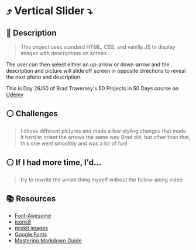 # :arrow_heading_up:  Vertical Slider  :arrow_heading_down:
 


## :page_facing_up: Description

>This project uses standard HTML, CSS, and vanilla JS to display images with descriptions on screen. 

The user can then select either an up-arrow or down-arrow and the description and picture will slide off screen in opposite directions to reveal the next photo and description.

This is Day 26/50 of Brad Traversey's 50 Projects in 50 Days course on [Udemy](https://www.udemy.com/course/50-projects-50-days/learn/lecture/23594652?start=15#content)

## :white_circle: Challenges

> I chose different pictures and made a few styling changes that made it hard to orient the arrows the same way Brad did, but other than that, this one went smoothly and was a lot of fun!

## :white_circle: If I had more time, I'd...

> try to rewrite the whole thing myself without the follow-along video 


## :books: Resources

* [Font-Awesome](https://fontawesome.com/)
* [icons8](https://icons8.com/)
* [mixkit images](https://mixkit.co/)
* [Google Fonts](https://fonts.google.com/)
* [Mastering Markdown Guide](https://guides.github.com/features/mastering-markdown/)